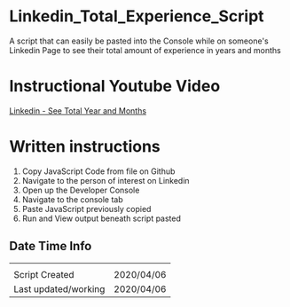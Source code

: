 # Linkedin_Total_Experience_Script
A script that can easily be pasted into the Console while on someone's Linkedin Page to see their total amount of experience in years and months

# Instructional Youtube Video
[Linkedin - See Total Year and Months](https://youtu.be/R5R6on1xpi8 "Youtube")

# Written instructions

  1. Copy JavaScript Code from file on Github
  2. Navigate to the person of interest on Linkedin
  3. Open up the Developer Console
  4. Navigate to the console tab
  5. Paste JavaScript previously copied
  6. Run and View output beneath script pasted

## Date Time Info
<table>
<th>
</th>
<tr>
<td>Script Created</td><td>2020/04/06</td>
</tr>
<tr>
<td>Last updated/working</td><td> 2020/04/06</td>
</tr>
</table>

